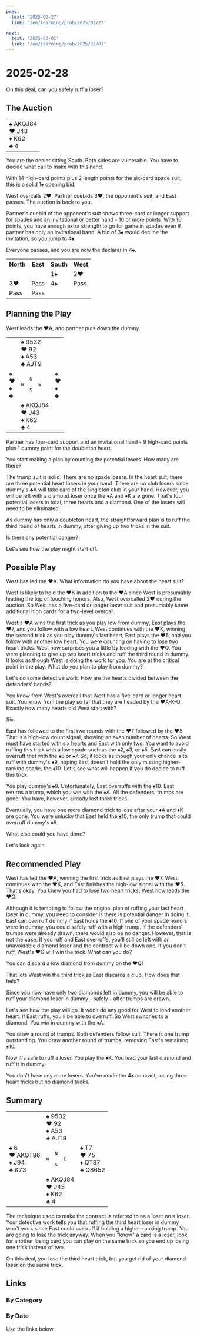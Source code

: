 ```yaml
---
prev:
  text: '2025-02-27'
  link: '/en/learning/prob/2025/02/27'

next:
  text: '2025-03-01'
  link: '/en/learning/prob/2025/03/01'
---
```


# 2025-02-28

On this deal, can you safely ruff a loser?

<Badge type="warning" text="Play"/>

## The Auction

<table class="hand">
	<tr>
		<td>♠ AKQJ84<br>♥ J43<br>♦ K62<br>♣ 4</td>
	</tr>
</table>

You are the dealer sitting South. Both sides are vulnerable. You have to decide what call to make with this hand.

With 14 high-card points plus 2 length points for the six-card spade suit, this is a solid 1♠ opening bid.

West overcalls 2♥. Partner cuebids 3♥, the opponent's suit, and East passes. The auction is back to you.

Partner's cuebid of the opponent's suit shows three-card or longer support for spades and an invitational or better hand - 10 or more points. With 16 points, you have enough extra strength to go for game in spades even if partner has only an invitational hand. A bid of 3♠ would decline the invitation, so you jump to 4♠.

Everyone passes, and you are now the declarer in 4♠.

<table class="auction">
	<tr>
		<th>North</th>
		<th>East</th>
		<th>South</th>
		<th>West</th>
	</tr>
	<tr>
		<td></td>
		<td></td>
		<td>1♠</td>
		<td>2♥</td>
	</tr>
	<tr>
		<td>3♥</td>
		<td>Pass</td>
		<td>4♠</td>
		<td>Pass</td>
	</tr>
	<tr>
		<td>Pass</td>
		<td>Pass</td>
		<td></td>
		<td></td>
	</tr>
</table>

## Planning the Play

West leads the ♥A, and partner puts down the dummy.

<table class="deal">
	<tr>
		<td></td>
		<td>♠ 9532<br>♥ 92<br>♦ A53<br>♣ AJT9</td>
		<td></td>
	</tr>
	<tr>
		<td>♠ <br>♥ <br>♦ <br>♣ </td>
		<td><pre>   N<br>W     E<br>   S</pre></td>
		<td>♠ <br>♥ <br>♦ <br>♣ </td>
	</tr>
	<tr>
		<td></td>
		<td>♠ AKQJ84<br>♥ J43<br>♦ K62<br>♣ 4</td>
		<td></td>
	</tr>
</table>

Partner has four-card support and an invitational hand - 9 high-card points plus 1 dummy point for the doubleton heart.

You start making a plan by counting the potential losers. How many are there?

The trump suit is solid. There are no spade losers. In the heart suit, there are three potential heart losers in your hand. There are no club losers since dummy's ♣A will take care of the singleton club in your hand. However, you will be left with a diamond loser once the ♦A and ♦K are gone. That's four potential losers in total, three hearts and a diamond. One of the losers will need to be eliminated.

As dummy has only a doubleton heart, the straightforward plan is to ruff the third round of hearts in dummy, after giving up two tricks in the suit.

Is there any potential danger?

Let's see how the play might start off.

## Possible Play

West has led the ♥A. What information do you have about the heart suit?

West is likely to hold the ♥K in addition to the ♥A since West is presumably leading the top of touching honors. Also, West overcalled 2♥ during the auction. So West has a five-card or longer heart suit and presumably some additional high cards for a two-level overcall.

West's ♥A wins the first trick as you play low from dummy, East plays the ♥7, and you follow with a low heart. West continues with the ♥K, winning the second trick as you play dummy's last heart, East plays the ♥5, and you follow with another low heart. You were counting on having to lose two heart tricks. West now surprises you a little by leading with the ♥Q. You were planning to give up two heart tricks and ruff the third round in dummy. It looks as though West is doing the work for you. You are at the critical point in the play. What do you plan to play from dummy?

Let's do some detective work. How are the hearts divided between the defenders' hands?

You know from West's overcall that West has a five-card or longer heart suit. You know from the play so far that they are headed by the ♥A-K-Q. Exactly how many hearts did West start with?

Six.

East has followed to the first two rounds with the ♥7 followed by the ♥5. That is a high-low count signal, showing an even number of hearts. So West must have started with six hearts and East with only two. You want to avoid ruffing this trick with a low spade such as the ♠2, ♠3, or ♠5. East can easily overruff that with the ♠6 or ♠7. So, it looks as though your only chance is to ruff with dummy's ♠9, hoping East doesn't hold the only missing higher-ranking spade, the ♠10. Let's see what will happen if you do decide to ruff this trick.

You play dummy's ♠9. Unfortunately, East overruffs with the ♠10. East returns a trump, which you win with the ♠A. All the defenders' trumps are gone. You have, however, already lost three tricks.

Eventually, you have one more diamond trick to lose after your ♦A and ♦K are gone. You were unlucky that East held the ♠10, the only trump that could overruff dummy's ♠9.

What else could you have done?

Let's look again.

## Recommended Play

West has led the ♥A, winning the first trick as East plays the ♥7. West continues with the ♥K, and East finishes the high-low signal with the ♥5. That's okay. You knew you had to lose two heart tricks. West now leads the ♥Q.

Although it is tempting to follow the original plan of ruffing your last heart loser in dummy, you need to consider is there is potential danger in doing it. East can overruff dummy if East holds the ♠10. If one of your spade honors were in dummy, you could safely ruff with a high trump. If the defenders' trumps were already drawn, there would also be no danger. However, that is not the case. If you ruff and East overruffs, you'll still be left with an unavoidable diamond loser and the contract will be down one. If you don't ruff, West's ♥Q will win the trick. What can you do?

You can discard a low diamond from dummy on the ♥Q!

That lets West win the third trick as East discards a club. How does that help?

Since you now have only two diamonds left in dummy, you will be able to ruff your diamond loser in dummy - safely - after trumps are drawn.

Let's see how the play will go. It won't do any good for West to lead another heart. If East ruffs, you'll be able to overruff. So West switches to a diamond. You win in dummy with the ♦A.

You draw a round of trumps. Both defenders follow suit. There is one trump outstanding. You draw another round of trumps, removing East's remaining ♠10.

Now it's safe to ruff a loser. You play the ♦K. You lead your last diamond and ruff it in dummy.

You don't have any more losers. You've made the 4♠ contract, losing three heart tricks but no diamond tricks.

## Summary

<table class="deal">
	<tr>
		<td></td>
		<td>♠ 9532<br>♥ 92<br>♦ A53<br>♣ AJT9</td>
		<td></td>
	</tr>
	<tr>
		<td>♠ 6<br>♥ AKQT86<br>♦ J94<br>♣ K73</td>
		<td><pre>   N<br>W     E<br>   S</pre></td>
		<td>♠ T7<br>♥ 75<br>♦ QT87<br>♣ Q8652</td>
	</tr>
	<tr>
		<td></td>
		<td>♠ AKQJ84<br>♥ J43<br>♦ K62<br>♣ 4</td>
		<td></td>
	</tr>
</table>

The technique used to make the contract is referred to as a loser on a loser. Your detective work tells you that ruffing the third heart loser in dummy won't work since East could overruff if holding a higher-ranking trump. You are going to lose the trick anyway. When you "know" a card is a loser, look for another losing card you can play on the same trick so you end up losing one trick instead of two.

On this deal, you lose the third heart trick, but you get rid of your diamond loser on the same trick.

## Links

[<Badge type="tip" text="Go to Practice"/>](/en/practice/prob/2025/02/28)

### By Category

[<Badge type="tip" text="<--"/>](/en/learning/prob/2025/02/27)
[<Badge type="tip" text="Calendar"/>](/en/learning/calendar/2025/02)
[<Badge type="tip" text="-->"/>](/en/learning/prob/2025/03/03)

### By Date

Use the links below.